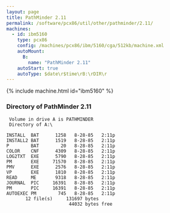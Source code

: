 ```yaml
---
layout: page
title: PathMinder 2.11
permalink: /software/pcx86/util/other/pathminder/2.11/
machines:
  - id: ibm5160
    type: pcx86
    config: /machines/pcx86/ibm/5160/cga/512kb/machine.xml
    autoMount:
      B:
        name: "PathMinder 2.11"
    autoStart: true
    autoType: $date\r$time\rB:\rDIR\r
---
```


{% include machine.html id="ibm5160" %}

### Directory of PathMinder 2.11

     Volume in drive A is PATHMINDER
     Directory of A:\

    INSTALL  BAT      1258   8-28-85   2:11p
    INSTALL2 BAT      1519   8-28-85   2:11p
    P        BAT        20   8-28-85   2:11p
    COLOR    CNF      4309   8-28-85   2:11p
    LOG2TXT  EXE      5790   8-28-85   2:11p
    PM       EXE     71570   8-28-85   2:11p
    PMV      EXE      2576   8-28-85   2:11p
    VP       EXE      1810   8-28-85   2:11p
    READ     ME       9318   8-28-85   2:11p
    JOURNAL  PIC     16391   8-28-85   2:11p
    PM       PIC     16391   8-28-85   2:11p
    AUTOEXEC PM        745   8-28-85   2:11p
           12 file(s)     131697 bytes
                           44032 bytes free
